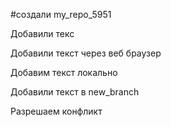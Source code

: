 #создали my_repo_5951

Добавили текс

Добавили текст через веб браузер

Добавим текст локально

Добавили текст в new_branch

Разрешаем конфликт
